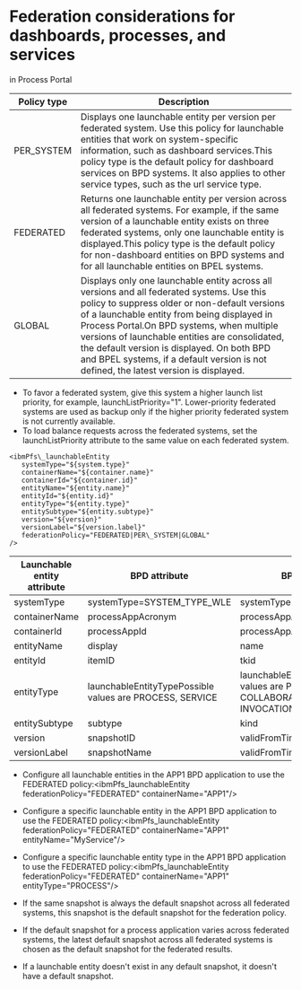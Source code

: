 # Federation considerations for dashboards, processes, and services
in Process Portal

| Policy type   | Description                                                                                                                                                                                                                                                                                                                                                                                                                       |
|---------------|-----------------------------------------------------------------------------------------------------------------------------------------------------------------------------------------------------------------------------------------------------------------------------------------------------------------------------------------------------------------------------------------------------------------------------------|
| PER\_SYSTEM    | Displays one launchable entity per version per federated system. Use this policy for launchable entities that work on system-specific information, such as dashboard services.This policy type is the default policy for dashboard services on BPD systems. It also applies to other service types, such as the url service type.                                                                                                 |
| FEDERATED     | Returns one launchable entity per version across all federated systems. For example, if the same version of a launchable entity exists on three federated systems, only one launchable entity is displayed.This policy type is the default policy for non-dashboard entities on BPD systems and for all launchable entities on BPEL systems.                                                                                      |
| GLOBAL        | Displays only one launchable entity across all versions and all federated systems. Use this policy to suppress older or non-default versions of a launchable entity from being displayed in Process Portal.On BPD systems, when multiple versions of launchable entities are consolidated, the default version is displayed.  On both BPD and BPEL systems, if a default version is not defined, the latest version is displayed. |

- To favor a federated system, give this system a higher launch list priority, for example,
launchListPriority="1". Lower-priority federated systems are used as backup only if
the higher priority federated system is not currently available.
- To load balance requests across the federated systems, set the launchListPriority attribute
to the same value on each federated system.

```
<ibmPfs\_launchableEntity
   systemType="${system.type}"
   containerName="${container.name}"
   containerId="${container.id}"
   entityName="${entity.name}"
   entityId="${entity.id}"
   entityType="${entity.type}"
   entitySubtype="${entity.subtype}"
   version="${version}"
   versionLabel="${version.label}"
   federationPolicy="FEDERATED|PER\_SYSTEM|GLOBAL"
/>
```

| Launchable entity attribute    | BPD attribute                                            | BPEL attribute                                                                       |
|--------------------------------|----------------------------------------------------------|--------------------------------------------------------------------------------------|
| systemType                     | systemType=SYSTEM\_TYPE\_WLE                               | systemType=SYSTEM\_TYPE\_WPS                                                           |
| containerName                  | processAppAcronym                                        | processAppAcronym                                                                    |
| containerId                    | processAppId                                             | processAppAcronym                                                                    |
| entityName                     | display                                                  | name                                                                                 |
| entityId                       | itemID                                                   | tkid                                                                                 |
| entityType                     | launchableEntityTypePossible values are PROCESS, SERVICE | launchableEntityTypePossible values are PROCESS, COLLABORATION\_TASK, INVOCATION\_TASK |
| entitySubtype                  | subtype                                                  | kind                                                                                 |
| version                        | snapshotID                                               | validFromTime                                                                        |
| versionLabel                   | snapshotName                                             | validFromTime                                                                        |

- Configure all launchable entities in the APP1 BPD application
to use the FEDERATED policy:<ibmPfs\_launchableEntity federationPolicy="FEDERATED"
   containerName="APP1"/>
- Configure a specific launchable entity in the APP1 BPD application
to use the FEDERATED policy:<ibmPfs\_launchableEntity federationPolicy="FEDERATED"
   containerName="APP1" entityName="MyService"/>
- Configure a specific launchable entity type in the APP1 BPD application
to use the FEDERATED policy:<ibmPfs\_launchableEntity federationPolicy="FEDERATED"
   containerName="APP1" entityType="PROCESS"/>

- If the same snapshot is always the default snapshot across all
federated systems, this snapshot is the default snapshot for the federation
policy.
- If the default snapshot for a process application varies across
federated systems, the latest default snapshot across all federated
systems is chosen as the default snapshot for the federated results.
- If a launchable entity doesn't exist in any default snapshot,
it doesn't have a default snapshot.